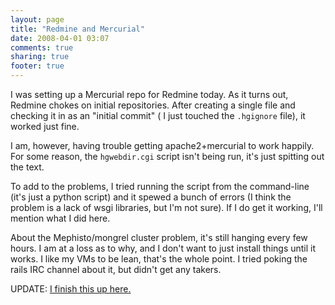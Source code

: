 ```yaml
---
layout: page
title: "Redmine and Mercurial"
date: 2008-04-01 03:07
comments: true
sharing: true
footer: true
---
```

I was setting up a Mercurial repo for Redmine today.  As it turns out, Redmine chokes on initial repositories.  After creating a single file and checking it in as an "initial commit" ( I just touched the `.hgignore` file), it worked just fine.

I am, however, having trouble getting apache2+mercurial to work happily.  For some reason, the `hgwebdir.cgi` script isn't being run, it's just spitting out the text.  

To add to the problems, I tried running the script from the command-line (it's just a python script) and it spewed a bunch of errors (I think the problem is a lack of wsgi libraries, but I'm not sure).  If I do get it working, I'll mention what I did here.

About the Mephisto/mongrel cluster problem, it's still hanging every few hours.  I am at a loss as to why, and I don't want to just install things until it works.  I like my VMs to be lean, that's the whole point.  I tried poking the rails IRC channel about it, but didn't get any takers.

UPDATE:  [I finish this up here.](/blog/2008/04/01/mercurial-apache2-and-mod_rewrite/)
